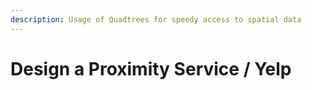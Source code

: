 ```yaml
---
description: Usage of Quadtrees for speedy access to spatial data
---
```


# Design a Proximity Service / Yelp

